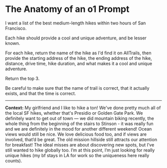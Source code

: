 # The Anatomy of an o1 Prompt

I want a list of the best medium-length hikes within two hours of San Francisco.

Each hike should provide a cool and unique adventure, and be lesser known.

For each hike, return the name of the hike as I'd find it on AllTrails, then provide the starting address of the hike, the ending address of the hike, distance, drive time, hike duration, and what makes it a cool and unique adventure.

Return the top 3.

Be careful to make sure that the name of trail is correct, that it actually exists, and that the time is correct.

---

**Context:** My girlfriend and I like to hike a ton! We've done pretty much all of the local SF hikes, whether that's Presidio or Golden Gate Park. We definitely want to get out of town — we did mountain biking recently, the whole thing from the beginning of the stairs to Stinson - it was really fun and we are definitely in the mood for another different weekend! Ocean views would still be nice. We love delicious food too, and if views are involved, that’d be great. The old mission hillside still attracts our attention for breakfast! The ideal misses are about discovering new spots, but I’ve still wanted to hike globally too. I’m at this point, I’m just looking for really unique hikes (my bf stays in LA for work so the uniqueness here really counts).
